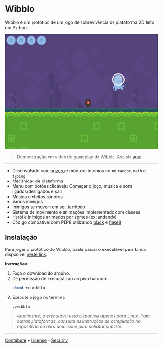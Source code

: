 # Wibblo

Wibblo é um protótipo de um jogo de sobrevivência de plataforma 2D feito em Python.

![Demonstração do Wibblo](docs/demo.png)

> Demonstração em vídeo do gameplay do Wibblo. Assista [aqui](docs/demo.mp4).

---

- Desenvolvido com [pgzero](https://github.com/pgzero/pgzero) e módulos internos como `random`, `math` e `typing`
- Mecânicas de plataforma
- Menu com botões clicáveis: Começar o jogo, música e sons ligados/desligados e sair
- Música e efeitos sonoros
- Vários inimigos
- Inimigos se movem em seu território
- Sistema de movimento e animações implementado com classes
- Herói e inimigos animados por sprites (ex: andando)
- Código compatível com PEP8 utilizando [black](https://github.com/psf/black) e [flake8](https://github.com/PyCQA/flake8)

## Instalação

Para jogar o protótipo do Wibblo, basta baixar o executável para Linux disponível [neste link](https://drive.google.com/file/d/1BbqR4G8TJpzmUQwI4AMJjN8NTN-iyCzA/view?usp=sharing).

**Instruções:**
1. Faça o download do arquivo.
2. Dê permissão de execução ao arquivo baixado:
   ```bash
   chmod +x wibblo
   ```
3. Execute o jogo no terminal:
   ```bash
   ./wibblo
   ```

> *Atualmente, o executável está disponível apenas para Linux. Para outras plataformas, consulte as instruções de compilação no repositório ou abra uma issue para solicitar suporte.*

---

[Contribute](./CONTRIBUTING.md) • [License](./LICENSE) • [Security](./SECURITY.md)
